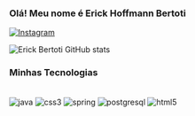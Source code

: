 ### Olá! Meu nome é Erick Hoffmann Bertoti


[![Instagram](https://img.shields.io/badge/Instagram-E4405F?style=for-the-badge&logo=instagram&logoColor=white)](https://www.instagram.com/erick_hoffmannb/?hl=pt-br)

![Erick Bertoti GitHub stats](https://github-readme-stats.vercel.app/api?username=ErickBertoti&show_icons=true&theme=dracula)



### Minhas Tecnologias

<div style="display: inline_block"> <br/>

  <img align="center" alt="java" src="https://img.shields.io/badge/Java-ED8B00?style=for-the-badge&logo=java&logoColor=white" />
    
<img align="center" alt="css3" src="https://img.shields.io/badge/CSS3-1572B6?style=for-the-badge&logo=css3&logoColor=white" />
<img align="center" alt="spring" src="https://img.shields.io/badge/Spring-6DB33F?style=for-the-badge&logo=spring&logoColor=white" />

<img align="center" alt="postgresql" src="https://img.shields.io/badge/PostgreSQL-316192?style=for-the-badge&logo=postgresql&logoColor=white" />

<img align="center" alt="html5" src="https://img.shields.io/badge/HTML5-E34F26?style=for-the-badge&logo=html5&logoColor=white" />
<br>
  <br>

</div>
